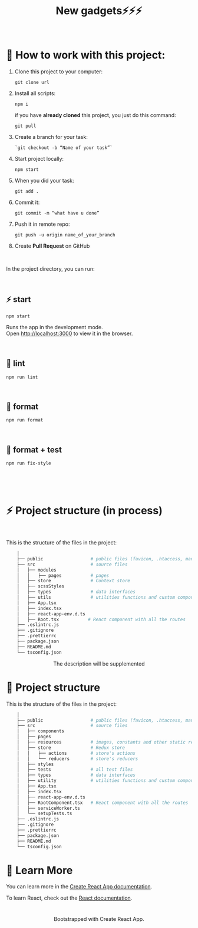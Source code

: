 <h1 align="center">New gadgets⚡️⚡️⚡️</h1>

<br />

# 🚀 How to work with this project:

1. Clone this project to your computer:
   ```
   git clone url
   ```
2. Install all scripts:

   ```
   npm i
   ```

   if you have <b>already cloned</b> this project, you just do this command:

   ```
   git pull
   ```

3. Create a branch for your task:
   ```
   `git checkout -b “Name of your task”`
   ```
4. Start project locally:
   ```
   npm start
   ```
5. When you did your task:
   ```
   git add .
   ```
6. Commit it:
   ```
   git commit -m “what have u done”
   ```
7. Push it in remote repo:
   ```
   git push -u origin name_of_your_branch
   ```
8. Create <b>Pull Request</b> on GitHub

<br />

In the project directory, you can run:

<br />

## ⚡️ start

```
npm start
```

Runs the app in the development mode.\
Open [http://localhost:3000](http://localhost:3000) to view it in the browser.

<br />

## 🧶 lint

```
npm run lint
```

<br />

## 🎯 format

```
npm run format
```

<br />

## 🧪 format + test

```
npm run fix-style
```

<br />

​

# ⚡️ Project structure (in process) <br />

​

This is the structure of the files in the project:

```sh
    │
    ├── public                  # public files (favicon, .htaccess, manifest, ...)
    ├── src                     # source files
    │   ├── modules
    │   │   ├── pages           # pages
    │   ├── store               # Context store
    │   ├── scssStyles
    │   ├── types               # data interfaces
    │   ├── utils               # utilities functions and custom components
    │   ├── App.tsx
    │   ├── index.tsx
    │   ├── react-app-env.d.ts
    │   ├── Root.tsx           # React component with all the routes
    ├── .eslintrc.js
    ├── .gitignore
    ├── .prettierrc
    ├── package.json
    ├── README.md
    └── tsconfig.json
```

<p align="center">The description will be supplemented</p>

# 🧬 Project structure

This is the structure of the files in the project:

```sh
    │
    ├── public                  # public files (favicon, .htaccess, manifest, ...)
    ├── src                     # source files
    │   ├── components
    │   ├── pages
    │   ├── resources           # images, constants and other static resources
    │   ├── store               # Redux store
    │   │   ├── actions         # store's actions
    │   │   └── reducers        # store's reducers
    │   ├── styles
    │   ├── tests               # all test files
    │   ├── types               # data interfaces
    │   ├── utility             # utilities functions and custom components
    │   ├── App.tsx
    │   ├── index.tsx
    │   ├── react-app-env.d.ts
    │   ├── RootComponent.tsx   # React component with all the routes
    │   ├── serviceWorker.ts
    │   └── setupTests.ts
    ├── .eslintrc.js
    ├── .gitignore
    ├── .prettierrc
    ├── package.json
    ├── README.md
    └── tsconfig.json
```

# 📖 Learn More

You can learn more in the [Create React App documentation](https://facebook.github.io/create-react-app/docs/getting-started).

To learn React, check out the [React documentation](https://reactjs.org/).

#

<p align="center">Bootstrapped with Create React App.</p>
